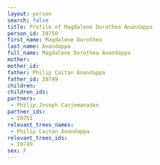 ```yaml
---
layout: person
search: false
title: Profile of Magdalene Dorothea Anandappa
person_id: I0750
first_name: Magdalene Dorothea
last_name: Anandappa
full_name: Magdalene Dorothea Anandappa
mother: 
mother_id: 
father: Philip Caitan Anandappa
father_id: I0749
children:
children_ids:
partners:
 - Philip Joseph Canjemanaden
partner_ids:
 - I0751
relevant_trees_names:
 - Philip Caitan Anandappa
relevant_trees_ids:
 - I0749
sex: F
---
```


